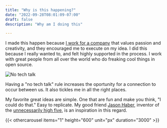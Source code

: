 ```yaml
---
title: "Why is this happening?"
date: "2022-09-28T08:01:09-07:00"
draft: false
description: "Why am I doing this"

---
```

I made this happen because [I work for a company](http://www.gresearchoss.io) that values passion and creativity, and they encouraged me to execute on my idea. I did this because I really wanted to, and felt highly supported in the process. I work with great people from all over the world who do freaking cool things in open source. 

![No tech talk](img/no-tech-talk.jpg)
 
Having a "no tech talk" rule increases the oportunity for a connection to occur between us. It also tickles me in all the right places.

My favorite great ideas are simple. One that are fun and make you think, "I could do that." Easy to replicate. My good friend [Jason Haber](https://www.linkedin.com/in/jasonhaber/), inventor of the [unnecessarily high five](https://www.facebook.com/unnecessarilyhighfive), is an inspiration in this regard.

{{< othercarousel items="1" height="600" unit="px" duration="3000" >}}

 
